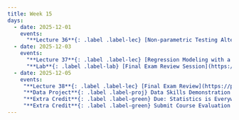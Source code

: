 ```yaml
---
title: Week 15
days:
  - date: 2025-12-01
    events:
      "**Lecture 36**{: .label .label-lec} [Non-parametric Testing Alternatives](https://ph142-ucb.github.io/fa25/src/lec/Lec36_NonParamStat.html) [(Recording)](https://berkeley.zoom.us/rec/share/zU0UCMLO6uv0mohKKYz6MkxJb560OyJyHJ1Bkmm0d7gYt9Vcf9vSVoW6-So-zKau.nrw_0UvKcEnUEIHZ)":
  - date: 2025-12-03
    events:
      "**Lecture 37**{: .label .label-lec} [Regression Modeling with a Categorical Exposure](https://ph142-ucb.github.io/fa25/src/lec/Lec37_Regression-with-categorica.html) [(Recording)](https://berkeley.zoom.us/rec/share/p3axvmcDrBL746_nr7otTGdjLKiiaoVnLLk8NZekPXq8P0kSzxviQ7LIPkWdTRM.ayc3Qj5e3B69s_G2)":
      "**Lab**{: .label .label-lab} [Final Exam Review Session](https://docs.google.com/presentation/d/1Un3bFvidUh5ux6xgAqNJKTg5RriN7k8VsUI9JXM0fus/edit)":
  - date: 2025-12-05
    events:
     "**Lecture 38**{: .label .label-lec} [Final Exam Review](https://ph142-ucb.github.io/fa25/src/lec/Lec38_Part-III_review.pdf) [(Recording)](https://berkeley.zoom.us/rec/share/TM2-4iGK7ZtXRJb5oPYtZquWBPjRNj5coCrC5KpceYy-bKyINB51dqCmvjEkUXex.-dzllpvbECo5f1a9)":
     "**Data Project**{: .label .label-proj} Data Skills Demonstration Part III (Due 10:00 PM PST)":
     "**Extra Credit**{: .label .label-green} Due: Statistics is Everywhere":
     "**Extra Credit**{: .label .label-green} Submit Course Evaluation screenshots (Due Sunday Dec. 15th) ":
---
```

